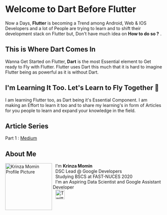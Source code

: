 # Welcome to Dart Before Flutter


Now a Days, **Flutter** is becoming a Trend among Android, Web & IOS Developers and a lot of People are trying to learn and to shift their development stack on Flutter but, Don't have much idea on __How to do so ?__ . 


## This is Where Dart Comes In

Wanna Get Started on Flutter, **Dart** is the most Essential element to Get ready to Fly with Flutter.  Flutter uses Dart this much that it is hard to imagine Flutter being as powerful as it is without Dart.

## I'm Learning It Too. Let's Learn to Fly Together  🎉

I am learning Flutter too, as Dart being it's Essential Component. I am making an Effort to learn it too and to share my learning's in form of Articles for you people to learn and expand your knowledge in the field. 

## Article Series

Part 1 : [Medium](https://medium.com/@kaymomin/dart-before-you-flutter-part-1-71b40e499880)

## About Me

<img src="https://i.ibb.co/pnCzKKb/krinza-profile.jpg" height="150px" width="150px" align="left" alt="Krinza Momin Profile Picture" /> 

&nbsp; I'm **Krinza Momin**\
&nbsp; DSC Lead @ Google Developers\
&nbsp; Studying BSCS at FAST-NUCES 2020\
&nbsp; I'm an Aspiring Data Scientist and Google Assistant Developer\
&nbsp; <a href="https://twitter.com/Krinzahere"><img src=http://assets.stickpng.com/thumbs/580b57fcd9996e24bc43c53e.png height="30px" width="30px" alt="Twitter Icon"/></a> 


